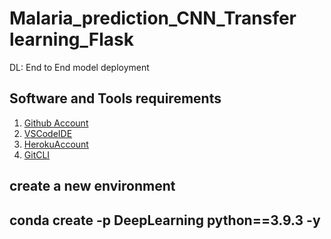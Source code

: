# Malaria_prediction_CNN_Transfer learning_Flask
DL: End to End model deployment
## Software and Tools requirements

1. [Github Account](https://github.com)
2. [VSCodeIDE](https://code.visualstudio.com/)
3. [HerokuAccount](https://heroku.com)
4. [GitCLI](https://git-scm.com/book/en/v2/Getting-started-The-Command_line)


create a new environment
----------------------------------------
conda create -p DeepLearning python==3.9.3 -y
-----------------------------------------